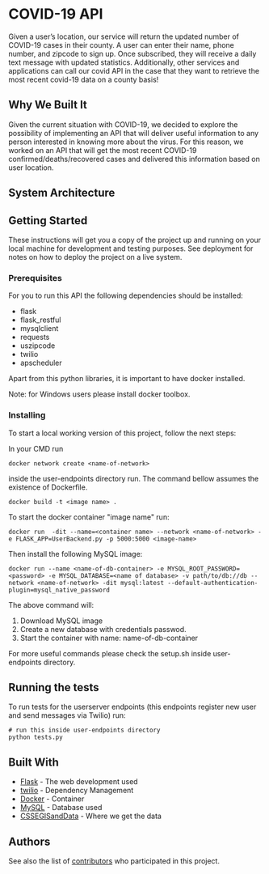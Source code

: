 # COVID-19 API

Given a user’s location, our service will return the updated number of COVID-19 cases in their county.  A user can enter their name, phone number, and zipcode to sign up. Once subscribed, they will receive a daily text message with updated statistics. Additionally, other services and applications can call our covid API in the case that they want to retrieve the most recent covid-19 data on a county basis!

## Why We Built It

Given the current situation with COVID-19, we decided to explore the possibility of implementing an API that will deliver useful information to any person interested in knowing more about the virus.
For this reason, we worked on an API that will get the most recent COVID-19 confirmed/deaths/recovered cases and delivered this information based on user location.

## System Architecture



## Getting Started

These instructions will get you a copy of the project up and running on your local machine for development and testing purposes. See deployment for notes on how to deploy the project on a live system.

### Prerequisites

For you to run this API the following dependencies should be installed:

* flask
* flask_restful
* mysqlclient
* requests
* uszipcode
* twilio
* apscheduler

Apart from this python libraries, it is important to have docker installed.

Note: for Windows users please install docker toolbox.

### Installing

To start a local working version of this project, follow the next steps:

In your CMD run

```
docker network create <name-of-network>
```

inside the user-endpoints directory run. The command bellow assumes the existence of Dockerfile.

```
docker build -t <image name> .
```

To start the docker container "image name" run:

```
docker run  -dit --name=<container name> --network <name-of-network> -e FLASK_APP=UserBackend.py -p 5000:5000 <image-name>
```
Then install the following MySQL image:

```
docker run --name <name-of-db-container> -e MYSQL_ROOT_PASSWORD=<password> -e MYSQL_DATABASE=<name of database> -v path/to/db://db --network <name-of-network> -dit mysql:latest --default-authentication-plugin=mysql_native_password
```
The above command will:

1. Download MySQL image
2. Create a new database with credentials passwod.
3. Start the container with name: name-of-db-container

For more useful commands please check the setup.sh inside user-endpoints directory.

## Running the tests

To run tests for the userserver endpoints (this endpoints register new user and send messages via Twilio) run:

```
# run this inside user-endpoints directory
python tests.py
```

## Built With

* [Flask](https://flask.palletsprojects.com/en/1.1.x/) - The web development used
* [twilio](https://maven.apache.org/) - Dependency Management
* [Docker](https://www.docker.com/) - Container
* [MySQL](https://www.mysql.com/) - Database used
* [CSSEGISandData](https://github.com/CSSEGISandData/COVID-19) - Where we get the data
  
## Authors

See also the list of [contributors](https://github.com/siebenrock/backend-project/graphs/contributors) who participated in this project.


